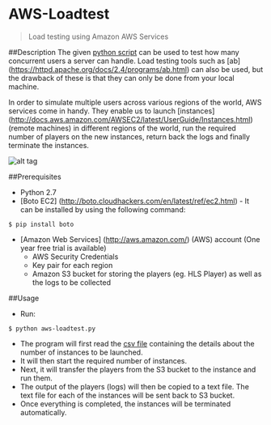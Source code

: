 # AWS-Loadtest
>Load testing using Amazon AWS Services

##Description
The given [python script](https://github.com/raj-prabhu/AWS-Loadtest/blob/master/aws-loadtest.py) can be used to test how many concurrent users a server can handle. Load testing tools such as [ab] (https://httpd.apache.org/docs/2.4/programs/ab.html)
can also be used, but the drawback of these is that they can only be done from your local machine. 

In order to simulate multiple users across various regions of the world, AWS services come in 
handy. They enable us to launch [instances] (http://docs.aws.amazon.com/AWSEC2/latest/UserGuide/Instances.html) (remote machines)
in different regions of the world, run the required number of players on the new instances, return back the logs and finally terminate the
instances.

![alt tag](https://github.com/raj-prabhu/AWS-Loadtest/blob/master/aws_picture.JPG)

##Prerequisites	
- Python 2.7
- [Boto EC2] (http://boto.cloudhackers.com/en/latest/ref/ec2.html) - It can be installed by using the following command:
```
$ pip install boto
```
- [Amazon Web Services] (http://aws.amazon.com/) (AWS) account (One year free trial is available)
  * AWS Security Credentials
  * Key pair for each region
  * Amazon S3 bucket for storing the players (eg. HLS Player) as well as the logs to be collected

##Usage
- Run:
```
$ python aws-loadtest.py
```
- The program will first read the [csv file](https://github.com/raj-prabhu/AWS-Loadtest/blob/master/regions.csv) containing the details about the number of instances to be launched.  
- It will then start the required number of instances.
- Next, it will transfer the players from the S3 bucket to the instance and run them.
- The output of the players (logs) will then be copied to a text file. The text file for each of the instances will be sent back to S3 bucket.
- Once everything is completed, the instances will be terminated automatically.
